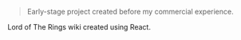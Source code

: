 > Early-stage project created before my commercial experience.

Lord of The Rings wiki created using React.
